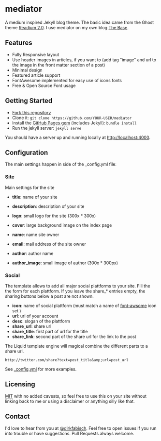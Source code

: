 mediator
========

A medium inspired Jekyll blog theme. The basic idea came from the Ghost theme 
[Readium 2.0](http://www.svenread.com/readium-ghost-theme/). I use mediator on my own blog [The Base](http://blog.base68.com).

Features
-------
* Fully Responsive layout
* Use header images in articles, if you want to (add tag "image" and url to the image in the front matter section of a post)
* Minimal design
* Featured article support
* FontAwesome implemented for easy use of icons fonts
* Free & Open Source Font usage

Getting Started
---
- [Fork this repository](https://github.com/dirkfabisch/mediator)
- Clone it: `git clone https://github.com/YOUR-USER/mediator`
- Install the [GitHub Pages gem](https://github.com/github/pages-gem) (includes Jekyll): `bundle install`
- Run the jekyll server: `jekyll serve`

You should have a server up and running locally at <http://localhost:4000>.

Configuration
-----

The main settings happen in side of the _config.yml file:

### Site

Main settings for the site 

* **title**: name of your site
* **description**: description of your site
* **logo**: small logo for the site (300x * 300x)
* **cover**: large background image on the index page 

* **name**: name site owner
* **email**: mail address of the site owner
* **author**: author name
* **author_image**: small image of author (300x * 300px)

 
### Social 

The template allows to add all major social plattforms to your site.
Fill the the form for each plattform. If you leave the share_* entries empty, the sharing buttons below a post are not shown.  

* **icon**:	name of social plattform (must match a name of [font-awsome](http://fortawesome.github.io/Font-Awesome/) icon set )
* **url**:	url of your account
* **desc**: slogan of the plattform
* **share_url**: share url
* **share_title**: first part of url for the title
* **share_link**: second part of the share url for the link to the post

The Liquid template engine will magical combine the different parts to a share url. 

```
http://twitter.com/share?text=post_title&amp;url=post_url
````

See [_config.yml](https://github.com/dirkfabisch/mediator/blob/master/_config.yml) for more examples. 

Licensing
---------

[MIT](https://github.com/dirkfabisch/madiator/blob/master/LICENSE) with no added caveats, so feel free to use this on your site without linking back to me or using a disclaimer or anything silly like that.

Contact
-------
I'd love to hear from you at [@dirkfabisch](https://twitter.com/dirkfabisch). Feel free to open issues if you run into trouble or have suggestions. Pull Requests always welcome.

